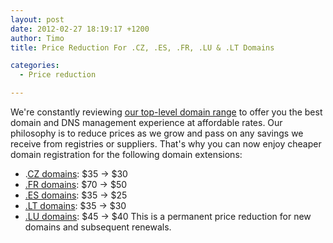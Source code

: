 ```yaml
---
layout: post
date: 2012-02-27 18:19:17 +1200
author: Timo
title: Price Reduction For .CZ, .ES, .FR, .LU & .LT Domains

categories:
  - Price reduction

---
```


We're constantly reviewing [our top-level domain range](https://iwantmyname.com/domains/domain-name-registration-list-of-extensions) to offer you the best domain and DNS management experience at affordable rates. Our philosophy is to reduce prices as we grow and pass on any savings we receive from registries or suppliers. That's why you can now enjoy cheaper domain registration for the following domain extensions:


*   .[CZ domains](https://iwantmyname.com/domains/cz-czech-domain-name-registration-for-czech-republic): $35 → $30
*   [.FR domains](https://iwantmyname.com/domains/fr-french-domain-name-registration-for-france): $70 → $50
*   [.ES domains](https://iwantmyname.com/domains/es-spanish-domain-name-registration-for-spain): $35 → $25
*   [.LT domains](https://iwantmyname.com/domains/lt-lithuanian-domain-name-registration-for-lithuania): $35 → $30
*   [.LU domains](https://iwantmyname.com/domains/lu-luxembourgian-domain-name-registration-for-luxembourg): $45 → $40
This is a permanent price reduction for new domains and subsequent renewals.
